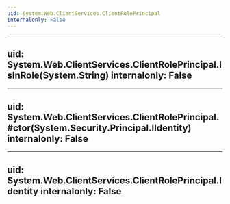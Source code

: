 ```yaml
---
uid: System.Web.ClientServices.ClientRolePrincipal
internalonly: False
---
```


---
uid: System.Web.ClientServices.ClientRolePrincipal.IsInRole(System.String)
internalonly: False
---

---
uid: System.Web.ClientServices.ClientRolePrincipal.#ctor(System.Security.Principal.IIdentity)
internalonly: False
---

---
uid: System.Web.ClientServices.ClientRolePrincipal.Identity
internalonly: False
---
